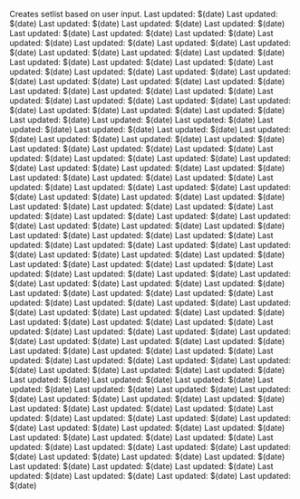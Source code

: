 Creates setlist based on user input.
Last updated: $(date)
Last updated: $(date)
Last updated: $(date)
Last updated: $(date)
Last updated: $(date)
Last updated: $(date)
Last updated: $(date)
Last updated: $(date)
Last updated: $(date)
Last updated: $(date)
Last updated: $(date)
Last updated: $(date)
Last updated: $(date)
Last updated: $(date)
Last updated: $(date)
Last updated: $(date)
Last updated: $(date)
Last updated: $(date)
Last updated: $(date)
Last updated: $(date)
Last updated: $(date)
Last updated: $(date)
Last updated: $(date)
Last updated: $(date)
Last updated: $(date)
Last updated: $(date)
Last updated: $(date)
Last updated: $(date)
Last updated: $(date)
Last updated: $(date)
Last updated: $(date)
Last updated: $(date)
Last updated: $(date)
Last updated: $(date)
Last updated: $(date)
Last updated: $(date)
Last updated: $(date)
Last updated: $(date)
Last updated: $(date)
Last updated: $(date)
Last updated: $(date)
Last updated: $(date)
Last updated: $(date)
Last updated: $(date)
Last updated: $(date)
Last updated: $(date)
Last updated: $(date)
Last updated: $(date)
Last updated: $(date)
Last updated: $(date)
Last updated: $(date)
Last updated: $(date)
Last updated: $(date)
Last updated: $(date)
Last updated: $(date)
Last updated: $(date)
Last updated: $(date)
Last updated: $(date)
Last updated: $(date)
Last updated: $(date)
Last updated: $(date)
Last updated: $(date)
Last updated: $(date)
Last updated: $(date)
Last updated: $(date)
Last updated: $(date)
Last updated: $(date)
Last updated: $(date)
Last updated: $(date)
Last updated: $(date)
Last updated: $(date)
Last updated: $(date)
Last updated: $(date)
Last updated: $(date)
Last updated: $(date)
Last updated: $(date)
Last updated: $(date)
Last updated: $(date)
Last updated: $(date)
Last updated: $(date)
Last updated: $(date)
Last updated: $(date)
Last updated: $(date)
Last updated: $(date)
Last updated: $(date)
Last updated: $(date)
Last updated: $(date)
Last updated: $(date)
Last updated: $(date)
Last updated: $(date)
Last updated: $(date)
Last updated: $(date)
Last updated: $(date)
Last updated: $(date)
Last updated: $(date)
Last updated: $(date)
Last updated: $(date)
Last updated: $(date)
Last updated: $(date)
Last updated: $(date)
Last updated: $(date)
Last updated: $(date)
Last updated: $(date)
Last updated: $(date)
Last updated: $(date)
Last updated: $(date)
Last updated: $(date)
Last updated: $(date)
Last updated: $(date)
Last updated: $(date)
Last updated: $(date)
Last updated: $(date)
Last updated: $(date)
Last updated: $(date)
Last updated: $(date)
Last updated: $(date)
Last updated: $(date)
Last updated: $(date)
Last updated: $(date)
Last updated: $(date)
Last updated: $(date)
Last updated: $(date)
Last updated: $(date)
Last updated: $(date)
Last updated: $(date)
Last updated: $(date)
Last updated: $(date)
Last updated: $(date)
Last updated: $(date)
Last updated: $(date)
Last updated: $(date)
Last updated: $(date)
Last updated: $(date)
Last updated: $(date)
Last updated: $(date)
Last updated: $(date)
Last updated: $(date)
Last updated: $(date)
Last updated: $(date)
Last updated: $(date)
Last updated: $(date)
Last updated: $(date)
Last updated: $(date)
Last updated: $(date)
Last updated: $(date)
Last updated: $(date)
Last updated: $(date)
Last updated: $(date)
Last updated: $(date)
Last updated: $(date)
Last updated: $(date)
Last updated: $(date)
Last updated: $(date)
Last updated: $(date)
Last updated: $(date)
Last updated: $(date)
Last updated: $(date)
Last updated: $(date)
Last updated: $(date)
Last updated: $(date)
Last updated: $(date)
Last updated: $(date)
